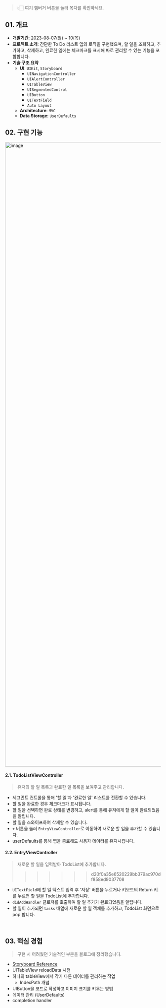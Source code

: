 > 👆🏻 여기 햄버거 버튼을 눌러 목차를 확인하세요.

## 01. 개요

- **개발기간**: 2023-08-07(월) ~ 10(목)
- **프로젝트 소개**: 간단한 To Do 리스트 앱의 로직을 구현했으며, 할 일을 조회하고, 추가하고, 삭제하고, 완료한 일에는 체크마크를 표시해 따로 관리할 수 있는 기능을 포함합니다.
- **기술 구조 요약**
  - **UI**: `UIKit`, `Storyboard`
    - `UINavigationController`
    - `UIAlertController`
    - `UITableView`
    - `UISegmentedControl`
    - `UIButton`
    - `UITextField`
    - `Auto Layout`
  - **Architecture**: `MVC`
  - **Data Storage**: `UserDefaults`


## 02. 구현 기능

<img width="2013" alt="image" src="https://github.com/hidaehyunlee-iOS/ToDo-List/assets/37580034/9a731d29-f62f-4df1-b1ee-9137fe90a813">

#### 2.1. TodoListViewController

> 유저의 할 일 목록과 완료한 일 목록을 보여주고 관리합니다.

- 세그먼트 컨트롤을 통해 '할 일'과 '완료한 일' 리스트를 전환할 수 있습니다.
- 할 일을 완료한 경우 체크마크가 표시됩니다.
- 할 일을 선택하면 완료 상태를 변경하고, alert를 통해 유저에게 할 일이 완료되었음을 알립니다.
- 할 일을 스와이프하여 삭제할 수 있습니다.
- `+` 버튼을 눌러 `EntryViewController`로 이동하여 새로운 할 일을 추가할 수 있습니다.
- userDefaults를 통해 앱을 종료해도 사용자 데이터를 유지시킵니다.

#### 2.2. EntryViewController

> 새로운 할 일을 입력받아 TodoList에 추가합니다.
>>>>>>> d20f0a35e6520229bb379ac970df858ed9037708

- `UITextField`에 할 일 텍스트 입력 후 '저장' 버튼을 누르거나 키보드의 Return 키를 누르면 할 일을 TodoList에 추가합니다.
- `didAddHandler` 클로저를 호출하여 할 일 추가가 완료되었음을 알립니다.
- 할 일이 추가되면 `tasks` 배열에 새로운 할 일 객체를 추가하고, TodoList 화면으로 pop 합니다.


<br>

## 03. 핵심 경험

> 구현 시 어려웠던 기술적인 부분을 블로그에 정리했습니다. 

- [Storyboard Reference](https://velog.io/@hidaehyunlee/스토리보드로-협업-시-Git-충돌-해결하기-Storyboard-Reference-bqm6w0n2)
- UITableView reloadData 시점
- 하나의 tableView에서 각기 다른 데이터를 관리하는 작업 
  - IndexPath 개념
- UIButton을 코드로 작성하고 이미지 크기를 키우는 방법
- 데이터 관리 (UserDefaults)
- completion handler
